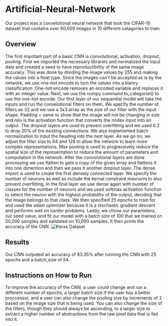 # Artificial-Neural-Network
Our project was a convelutional neural network that took the CIFAR-10 dataset that contains over 60,000 images in 10 different catagories to train. 

## Overview
The first impotant part of a basic CNN is convolutional, activation, dropout, pooling. First we imported the necessary libraries and normalized the input data and created a seed to have reproductibility of the same image accuracy. This was done by dividing the image values by 255 and making the values into a float type. Since the images can't be accepted as is by the network, we use one-hot encode to turn the values into a bianry classification. One-hot encode removes an encoded variable and replaces it with an integer value. Next, we use the numpy command to_categorial() to use the one-hot encode. Our first layer of our sequential model will take the inputs and run the convelutional filters on them. We specify the number of filters as 32 and we use a 3x3 array as the size of our filter with the input shape. Padding = same to show that the image will not be changing in size and relu is the activation function that converts the nodes input into an output. The dropout layers are used to prevent overfitting and we used 0.2 to drop 20% of the existing connections. We also implemented batch normalization to input the heading into the next layer. As we go on, we adjust the filter size to 64 and 128 to allow the network to learn more complex representations. Max pooling is used to progressively reduce the spatial size of the representation to reduce the amount of parameters and computation in the network. After the convolutional layers are done processing we use flatten to gets a copy of the given array and flattens it into one dimention and then we pass it another dropout layer. The dense import is used to create the first densely connected layer. We specify the number of neurons as well as include the kernal constraint maxnorm to also prevent overfitting. In the final layer we use dense again with number of classes for the number of neurons and we used softmax activation function to select the neuron with the highest probability of the output, deciding that the image belongs to that class. We then specified 25 epochs to train for and used the adam optimizer because it is a stochastic gradient descent and performs well on harder problems.  Lastly, we chose our parameters, our seed value, and fit our model with a batch size of 100 that we trained on 50,000 samples and validated on 10,000 samples. It then prints the accuracy of the CNN.
![Keras Dataset](C:\Users\Morgan\Downloads\keras_dataset.png)

## Results
Our CNN outputed an accuracy of 83.35% after running the CNN with 25 epochs and a batch_size of 54.

## Instructions on How to Run
To improve the accuracy of the CNN, a user could change and run a different number of epochs, a larger batch size if the user has a better proccessor, and a user can also change the pooling size by increments of 2 based on the image size that is being used. You can also change the size of the filters, though they should always be ascending, to a larger size to extract a higher number of abstractions from the raw pixel data that is fed into it.
